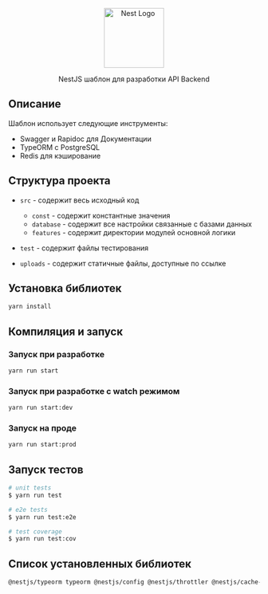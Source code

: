 <p align="center">
  <a href="http://nestjs.com/" target="blank"><img src="https://nestjs.com/img/logo-small.svg" width="120" alt="Nest Logo" /></a>
</p>

[circleci-image]: https://img.shields.io/circleci/build/github/nestjs/nest/master?token=abc123def456
[circleci-url]: https://circleci.com/gh/nestjs/nest

  <p align="center">NestJS шаблон для разработки API Backend</p>

## Описание
Шаблон использует следующие инструменты:
* Swagger и Rapidoc для Документации
* TypeORM с PostgreSQL
* Redis для кэширование

## Структура проекта
* `src` - содержит весь исходный код
    
  * `const` - содержит константные значения
  * `database` - содержит все настройки связанные с базами данных
  * `features` - содержит директории модулей основной логики
* `test` - содержит файлы тестирования
* `uploads` - содержит статичные файлы, доступные по ссылке 

## Установка библиотек

```bash
yarn install
```

## Компиляция и запуск
### Запуск при разработке
```bash
yarn run start
```
### Запуск при разработке с watch режимом 
```bash
yarn run start:dev
```
### Запуск на проде
```bash
yarn run start:prod
```

## Запуск тестов

```bash
# unit tests
$ yarn run test

# e2e tests
$ yarn run test:e2e

# test coverage
$ yarn run test:cov
```

## Список установленных библиотек

```bash
@nestjs/typeorm typeorm @nestjs/config @nestjs/throttler @nestjs/cache-manager cache-manager cache-manager-redis-store pg @nestjs/swagger @nestjs/serve-static @nestjs/passport passport-jwt
```